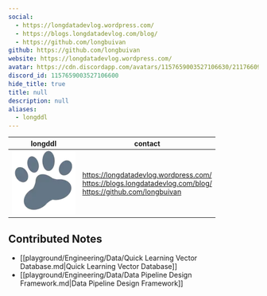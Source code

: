 ```yaml
---
social: 
  - https://longdatadevlog.wordpress.com/
  - https://blogs.longdatadevlog.com/blog/
  - https://github.com/longbuivan
github: https://github.com/longbuivan
website: https://longdatadevlog.wordpress.com/
avatar: https://cdn.discordapp.com/avatars/1157659003527106630/211766094de8ebfa08e49216f0710d5a
discord_id: 1157659003527106600
hide_title: true
title: null
description: null
aliases: 
  - longddl
---
```

<div class="profile"/>

| longddl                                                                                                     | contact                                                                                                          |
| ----------------------------------------------------------------------------------------------------------- | ---------------------------------------------------------------------------------------------------------------- |
| ![](assets/longddl_211766094de8ebfa08e49216f0710d5a.webp) | https://longdatadevlog.wordpress.com/<br>https://blogs.longdatadevlog.com/blog/<br>https://github.com/longbuivan |

## Contributed Notes

- [[playground/Engineering/Data/Quick Learning Vector Database.md|Quick Learning Vector Database]]
- [[playground/Engineering/Data/Data Pipeline Design Framework.md|Data Pipeline Design Framework]]